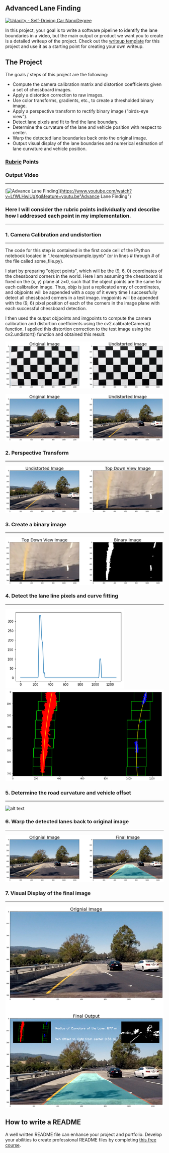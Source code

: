 ## Advanced Lane Finding
[![Udacity - Self-Driving Car NanoDegree](https://s3.amazonaws.com/udacity-sdc/github/shield-carnd.svg)](http://www.udacity.com/drive)


In this project, your goal is to write a software pipeline to identify the lane boundaries in a video, but the main output or product we want you to create is a detailed writeup of the project.  Check out the [writeup template](https://github.com/udacity/CarND-Advanced-Lane-Lines/blob/master/writeup_template.md) for this project and use it as a starting point for creating your own writeup.  

The Project
---

The goals / steps of this project are the following:

* Compute the camera calibration matrix and distortion coefficients given a set of chessboard images.
* Apply a distortion correction to raw images.
* Use color transforms, gradients, etc., to create a thresholded binary image.
* Apply a perspective transform to rectify binary image ("birds-eye view").
* Detect lane pixels and fit to find the lane boundary.
* Determine the curvature of the lane and vehicle position with respect to center.
* Warp the detected lane boundaries back onto the original image.
* Output visual display of the lane boundaries and numerical estimation of lane curvature and vehicle position.


### [Rubric](https://review.udacity.com/#!/rubrics/571/view) Points

### Output Video
---
[![Advance Lane Finding](http://img.youtube.com/vi/GLfWLHwiUgXg/0.jpg)](https://www.youtube.com/watch?v=LfWLHwiUgXg&feature=youtu.be"Advance Lane Finding")

### Here I will consider the rubric points individually and describe how I addressed each point in my implementation.  

---

### 1. Camera Calibration and undistortion
--- 
The code for this step is contained in the first code cell of the IPython notebook located in "./examples/example.ipynb" (or in lines # through # of the file called some_file.py).

I start by preparing "object points", which will be the (9, 6, 0) coordinates of the chessboard corners in the world. Here I am assuming the chessboard is fixed on the (x, y) plane at z=0, such that the object points are the same for each calibration image. Thus, objp is just a replicated array of coordinates, and objpoints will be appended with a copy of it every time I successfully detect all chessboard corners in a test image. imgpoints will be appended with the (9, 6) pixel position of each of the corners in the image plane with each successful chessboard detection.

I then used the output objpoints and imgpoints to compute the camera calibration and distortion coefficients using the cv2.calibrateCamera() function. I applied this distortion correction to the test image using the cv2.undistort() function and obtained this result:

![alt text](https://github.com/iamsumit16/Advanced_Lane_Finding_Project4/blob/master/output%20images/undist_cam.png)

![alt text](https://github.com/iamsumit16/Advanced_Lane_Finding_Project4/blob/master/output%20images/undist_img.png)

### 2. Perspective Transform
---
![alt text](https://github.com/iamsumit16/Advanced_Lane_Finding_Project4/blob/master/output%20images/perspective.png)


### 3. Create a binary image
---
![alt text](https://github.com/iamsumit16/Advanced_Lane_Finding_Project4/blob/master/output%20images/top_down_bin.png)


### 4. Detect the lane line pixels and curve fitting
---
![alt text](https://github.com/iamsumit16/Advanced_Lane_Finding_Project4/blob/master/output%20images/hist.png)
![alt text](https://github.com/iamsumit16/Advanced_Lane_Finding_Project4/blob/master/output%20images/find_lane.png)
### 5. Determine the road curvature and vehicle offset
---
![alt text]()
### 6. Warp the detected lanes back to original image
---
![alt text](https://github.com/iamsumit16/Advanced_Lane_Finding_Project4/blob/master/output%20images/final_warp.png)

### 7. Visual Display of the final image
---
![alt text](https://github.com/iamsumit16/Advanced_Lane_Finding_Project4/blob/master/output%20images/final_out.png)



## How to write a README
A well written README file can enhance your project and portfolio.  Develop your abilities to create professional README files by completing [this free course](https://www.udacity.com/course/writing-readmes--ud777).

